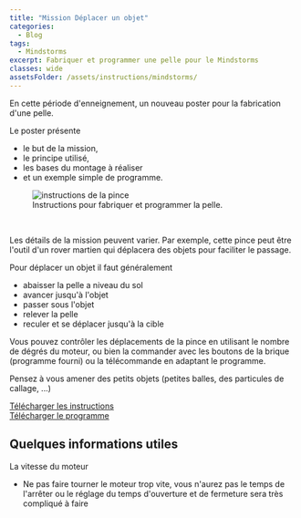 ```yaml
---
title: "Mission Déplacer un objet"
categories:
  - Blog
tags:
  - Mindstorms
excerpt: Fabriquer et programmer une pelle pour le Mindstorms
classes: wide
assetsFolder: /assets/instructions/mindstorms/
---
```


En cette période d'enneignement, un nouveau poster pour la fabrication d'une pelle.

Le poster présente
- le but de la mission,
- le principe utilisé,
- les bases du montage à réaliser
- et un exemple simple de programme.


<figure>
  <img src="{{site.baseurl}}{{page.assetsFolder}}mission-pelle.png" alt="instructions de la pince">
  <figcaption>Instructions pour fabriquer et programmer la pelle.</figcaption>
</figure>
<!-- 1024 × 768 -->
<br>

Les détails de la mission peuvent varier. Par exemple, cette pince peut être l'outil d'un rover martien qui déplacera des objets pour faciliter le passage.


Pour déplacer un objet il faut généralement
- abaisser la pelle a niveau du sol
- avancer jusqu'à l'objet
- passer sous l'objet
- relever la pelle
- reculer et se déplacer jusqu'à la cible

Vous pouvez contrôler les déplacements de la pince en utilisant le nombre de dégrés du moteur, ou bien la commander avec les boutons de la brique (programme fourni) ou la télécommande en adaptant le programme.

Pensez à vous amener des petits objets (petites balles, des particules de callage, ...)

<a href="{{site.baseurl}}{{page.assetsFolder}}mission-pelle.pdf" target="_blank" class=".btn .btn--success .btn--large">Télécharger les instructions</a>
<br>
<a href="{{site.baseurl}}{{page.assetsFolder}}mission-pelle.ev3" target="_blank" class=".btn .btn--success .btn--large">Télécharger le programme</a>


## Quelques informations utiles

La vitesse du moteur
- Ne pas faire tourner le moteur trop vite, vous n'aurez pas le temps de l'arrêter ou le réglage du temps d'ouverture et de fermeture sera très compliqué à faire

